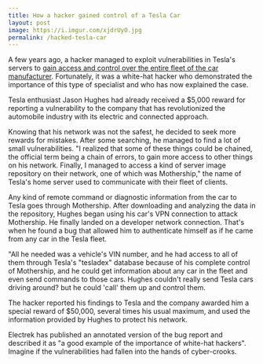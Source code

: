 ```yaml
---
title: How a hacker gained control of a Tesla Car
layout: post
image: https://i.imgur.com/xjdrUyO.jpg
permalink: /hacked-tesla-car
---
```


A few years ago, a hacker managed to exploit vulnerabilities in Tesla's servers to [gain access and control over the entire fleet of the car manufacturer](https://electrek.co/2020/08/27/tesla-hack-control-over-entire-fleet/). Fortunately, it was a white-hat hacker who demonstrated the importance of this type of specialist and who has now explained the case.

Tesla enthusiast Jason Hughes had already received a $5,000 reward for reporting a vulnerability to the company that has revolutionized the automobile industry with its electric and connected approach.

Knowing that his network was not the safest, he decided to seek more rewards for mistakes. After some searching, he managed to find a lot of small vulnerabilities. "I realized that some of these things could be chained, the official term being a chain of errors, to gain more access to other things on his network. Finally, I managed to access a kind of server image repository on their network, one of which was Mothership," the name of Tesla's home server used to communicate with their fleet of clients.

Any kind of remote command or diagnostic information from the car to Tesla goes through Mothership. After downloading and analyzing the data in the repository, Hughes began using his car's VPN connection to attack Mothership. He finally landed on a developer network connection. That's when he found a bug that allowed him to authenticate himself as if he came from any car in the Tesla fleet.

"All he needed was a vehicle's VIN number, and he had access to all of them through Tesla's "tesladex" database because of his complete control of Mothership, and he could get information about any car in the fleet and even send commands to those cars. Hughes couldn't really send Tesla cars driving around? but he could 'call' them up and control them.

The hacker reported his findings to Tesla and the company awarded him a special reward of $50,000, several times his usual maximum, and used the information provided by Hughes to protect his network.

Electrek has published an annotated version of the bug report and described it as "a good example of the importance of white-hat hackers". Imagine if the vulnerabilities had fallen into the hands of cyber-crooks.
